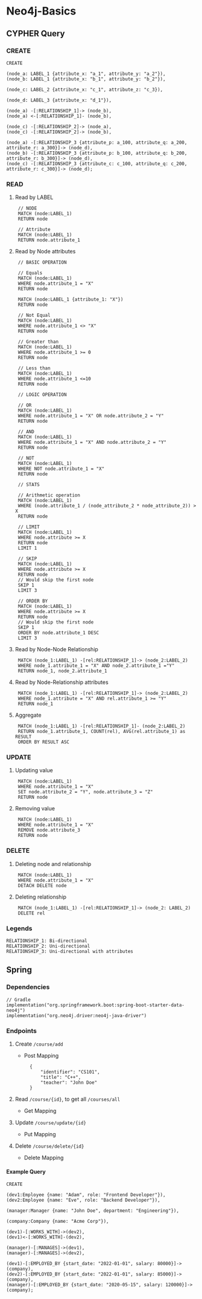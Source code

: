 # Neo4j-Basics

## CYPHER Query

### CREATE

    CREATE 
    
    (node_a: LABEL_1 {attribute_x: "a_1", attribute_y: "a_2"}),
    (node_b: LABEL_1 {attribute_x: "b_1", attribute_y: "b_2"}),

    (node_c: LABEL_2 {attribute_x: "c_1", attribute_z: "c_3}),

    (node_d: LABEL_3 {attribute_x: "d_1"}),

    (node_a) -[:RELATIONSHIP_1]-> (node_b),
    (node_a) <-[:RELATIONSHIP_1]- (node_b),

    (node_c) -[:RELATIONSHIP_2]-> (node_a),
    (node_c) -[:RELATIONSHIP_2]-> (node_b),

    (node_a) -[:RELATIONSHIP_3 {attribute_p: a_100, attribute_q: a_200, attribute_r: a_300}]-> (node_d),
    (node_b) -[:RELATIONSHIP_3 {attribute_p: b_100, attribute_q: b_200, attribute_r: b_300}]-> (node_d),
    (node_c) -[:RELATIONSHIP_3 {attribute_c: c_100, attribute_q: c_200, attribute_r: c_300}]-> (node_d);

### READ

1. Read by LABEL

        // NODE
        MATCH (node:LABEL_1) 
        RETURN node

        // Attribute
        MATCH (node:LABEL_1) 
        RETURN node.attribute_1

2. Read by Node attributes

        // BASIC OPERATION

        // Equals
        MATCH (node:LABEL_1)
        WHERE node.attribute_1 = "X"
        RETURN node

        MATCH (node:LABEL_1 {attribute_1: "X"})
        RETURN node
    
        // Not Equal
        MATCH (node:LABEL_1)
        WHERE node.attribute_1 <> "X"
        RETURN node

        // Greater than
        MATCH (node:LABEL_1)
        WHERE node.attribute_1 >= 0 
        RETURN node

        // Less than
        MATCH (node:LABEL_1)
        WHERE node.attribute_1 <=10
        RETURN node

        // LOGIC OPERATION

        // OR
        MATCH (node:LABEL_1)
        WHERE node.attribute_1 = "X" OR node.attribute_2 = "Y"
        RETURN node

        // AND
        MATCH (node:LABEL_1)
        WHERE node.attribute_1 = "X" AND node.attribute_2 = "Y"
        RETURN node

        // NOT
        MATCH (node:LABEL_1)
        WHERE NOT node.attribute_1 = "X"
        RETURN node

        // STATS

        // Arithmetic operation
        MATCH (node:LABEL_1) 
        WHERE (node.attribute_1 / (node_attribute_2 * node_attribute_2)) > X
        RETURN node

        // LIMIT
        MATCH (node:LABEL_1)
        WHERE node.attribute >= X
        RETURN node
        LIMIT 1

        // SKIP
        MATCH (node:LABEL_1)
        WHERE node.attribute >= X
        RETURN node
        // Would skip the first node
        SKIP 1
        LIMIT 3

        // ORDER BY
        MATCH (node:LABEL_1)
        WHERE node.attribute >= X
        RETURN node
        // Would skip the first node
        SKIP 1
        ORDER BY node.attribute_1 DESC
        LIMIT 3        

3. Read by Node-Node Relationship

        MATCH (node_1:LABEL_1) -[rel:RELATIONSHIP_1]-> (node_2:LABEL_2)
        WHERE node_1.attribute_1 = "X" AND node_2.attribute_1 ="Y"
        RETURN node_1, node_2.attribute_1

4. Read by Node-Relationship attributes

        MATCH (node_1:LABEL_1) -[rel:RELATIONSHIP_1]-> (node_2:LABEL_2)
        WHERE node_1.attribute = "X" AND rel.attribute_1 >= "Y"
        RETURN node_1

5. Aggregate

        MATCH (node_1:LABEL_1) -[rel:RELATIONSHIP_1]- (node_2:LABEL_2)
        RETURN node_1.attribute_1, COUNT(rel), AVG(rel.attribute_1) as RESULT
        ORDER BY RESULT ASC

### UPDATE

1. Updating value

        MATCH (node:LABEL_1)
        WHERE node.attribute_1 = "X"
        SET node.attribute_2 = "Y", node.attribute_3 = "Z"
        RETURN node

2. Removing value

        MATCH (node:LABEL_1)
        WHERE node.attribute_1 = "X"
        REMOVE node.attribute_3
        RETURN node

### DELETE

1. Deleting node and relationship

        MATCH (node:LABEL_1)
        WHERE node.attribute_1 = "X"
        DETACH DELETE node

2. Deleting relationship

        MATCH (node_1:LABEL_1) -[rel:RELATIONSHIP_1]-> (node_2: LABEL_2)
        DELETE rel

### Legends

    RELATIONSHIP_1: Bi-directional
    RELATIONSHIP_2: Uni-directional
    RELATIONSHIP_3: Uni-directional with attributes

## Spring

### Dependencies

    // Gradle
    implementation("org.springframework.boot:spring-boot-starter-data-neo4j")
    implementation("org.neo4j.driver:neo4j-java-driver")

### Endpoints

1. Create `/course/add`
    - Post Mapping

            {
                "identifier": "CS101",
                "title": "C++",
                "teacher": "John Doe"
            }

2. Read `/course/{id}`, to get all `/courses/all`
    - Get Mapping

3. Update `/course/update/{id}`
    - Put Mapping

4. Delete `/course/delete/{id}`
    - Delete Mapping

#### Example Query

    CREATE

    (dev1:Employee {name: "Adam", role: "Frontend Developer"}),
    (dev2:Employee {name: "Eve", role: "Backend Developer"}),

    (manager:Manager {name: "John Doe", department: "Engineering"}),

    (company:Company {name: "Acme Corp"}),

    (dev1)-[:WORKS_WITH]->(dev2),
    (dev1)<-[:WORKS_WITH]-(dev2),

    (manager)-[:MANAGES]->(dev1),
    (manager)-[:MANAGES]->(dev2),

    (dev1)-[:EMPLOYED_BY {start_date: "2022-01-01", salary: 80000}]->(company),
    (dev2)-[:EMPLOYED_BY {start_date: "2022-01-01", salary: 85000}]->(company),
    (manager)-[:EMPLOYED_BY {start_date: "2020-05-15", salary: 120000}]->(company);


